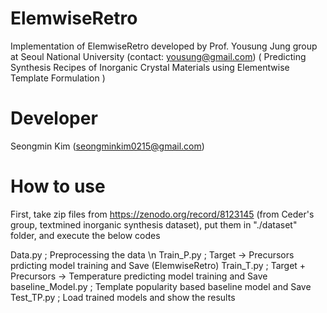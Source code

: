 # ElemwiseRetro
Implementation of ElemwiseRetro developed by Prof. Yousung Jung group at Seoul National University (contact: yousung@gmail.com)
( Predicting Synthesis Recipes of Inorganic Crystal Materials using Elementwise Template Formulation )


# Developer
Seongmin Kim (seongminkim0215@gmail.com)

# How to use
First, take zip files from https://zenodo.org/record/8123145 (from Ceder's group, textmined inorganic synthesis dataset),
put them in "./dataset" folder, and execute the below codes

Data.py            ; Preprocessing the data \n
Train_P.py         ; Target -> Precursors prdicting model training and Save (ElemwiseRetro)
Train_T.py         ; Target + Precursors -> Temperature predicting model training and Save
baseline_Model.py	 ; Template popularity based baseline model and Save
Test_TP.py	       ; Load trained models and show the results
